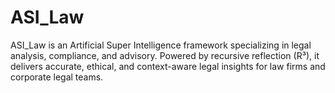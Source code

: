 # ASI_Law
ASI_Law is an Artificial Super Intelligence framework specializing in legal analysis, compliance, and advisory. Powered by recursive reflection (R³), it delivers accurate, ethical, and context-aware legal insights for law firms and corporate legal teams.
